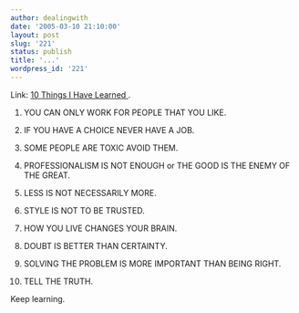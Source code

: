 ```yaml
---
author: dealingwith
date: '2005-03-10 21:10:00'
layout: post
slug: '221'
status: publish
title: '...'
wordpress_id: '221'
---
```


Link: [10 Things I Have Learned ][1].

1. YOU CAN ONLY WORK FOR PEOPLE THAT YOU LIKE.

2. IF YOU HAVE A CHOICE NEVER HAVE A JOB.

3. SOME PEOPLE ARE TOXIC AVOID THEM.

4. PROFESSIONALISM IS NOT ENOUGH or THE GOOD IS THE ENEMY OF THE GREAT.

5. LESS IS NOT NECESSARILY MORE.

6. STYLE IS NOT TO BE TRUSTED.

7. HOW YOU LIVE CHANGES YOUR BRAIN.

8. DOUBT IS BETTER THAN CERTAINTY.

9. SOLVING THE PROBLEM IS MORE IMPORTANT THAN BEING RIGHT.

10. TELL THE TRUTH.

Keep learning.

   [1]: http://www.miltonglaserposters.com/news/pub_10.htm (Publications)

